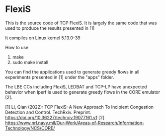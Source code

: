# FlexiS

This is the source code of TCP FlexiS. It is largely the same code that was used to produce the results presented in [1]

It compiles on Linux kernel 5.13.0-39

How to use
1. make
2. sudo make install

You can find the applications used to generate greedy flows in all experiments presented in [1] under the "apps" folder.

The LBE CCs including FlexiS, LEDBAT and TCP-LP have unexpected behavior when Iperf is used to generate greedy flows in the CORE emulator [2].

[1] Li, Qian (2022): TCP FlexiS: A New Approach To Incipient Congestion Detection and Control. TechRxiv.
Preprint. https://doi.org/10.36227/techrxiv.19077161.v1
[2] https://www.nrl.navy.mil/Our-Work/Areas-of-Research/Information-Technology/NCS/CORE/
